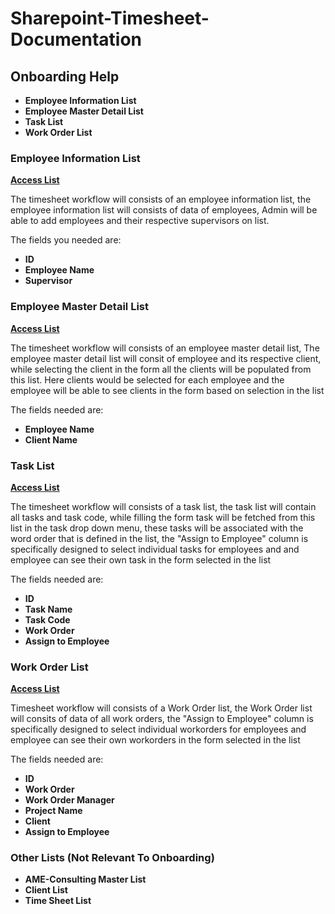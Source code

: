 # Sharepoint-Timesheet-Documentation

## Onboarding Help
* **Employee Information List**
* **Employee Master Detail List**
* **Task List**
* **Work Order List**
 
### Employee Information List

[**Access List**](https://aaronmerril.sharepoint.com/sites/AME/Lists/EmployeeInformation/AllItems.aspx)

The timesheet workflow will consists of an employee information list, the employee information list will consists of data of employees,
Admin will be able to add employees and their respective supervisors on list.

The fields you needed are:
* **ID**
* **Employee Name**
* **Supervisor**

### Employee Master Detail List

[**Access List**](https://aaronmerril.sharepoint.com/sites/AME/Lists/ame_EmployeeMasterDetail/AllItems.aspx)

The timesheet workflow will consists of an employee master detail list, The employee master detail list will consit of employee and its respective client, while selecting the client in the form all the clients will be populated from this list. Here clients would be selected for each employee and the employee will be able to see clients in the form based on selection in the list

The fields needed are:
* **Employee Name**
* **Client Name**

### Task List

[**Access List**](https://aaronmerril.sharepoint.com/sites/AME/Lists/TaskList/AllItems.aspx)

The timesheet workflow will consists of a task list, the task list will contain all tasks and task code, while filling the form task will be fetched from this list in the task drop down menu, these tasks will be associated with the word order that is defined in the list, the "Assign to Employee" column is specifically designed to select individual tasks for employees and and employee can see their own task in the form selected in the list

The fields needed are:
* **ID**
* **Task Name**
* **Task Code**
* **Work Order**
* **Assign to Employee**

### Work Order List

[**Access List**](https://aaronmerril.sharepoint.com/sites/AME/Lists/WorkOrderList/AllItems.aspx)

Timesheet workflow will consists of a Work Order list, the Work Order list will consits of data of all work orders, the "Assign to Employee" column is specifically designed to select individual workorders for employees and employee can see their own workorders in the form selected in the list

The fields needed are:
* **ID**
* **Work Order**
* **Work Order Manager**
* **Project Name**
* **Client**
* **Assign to Employee**

### Other Lists (Not Relevant To Onboarding)
* **AME-Consulting Master List**
* **Client List**
* **Time Sheet List**
